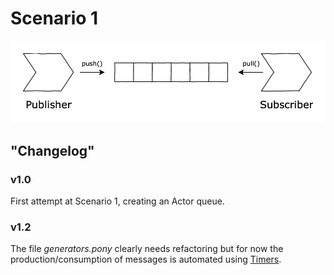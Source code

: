 # Scenario 1

![scenario-1](assets/scenario-1.png)

## "Changelog"

### v1.0

First attempt at Scenario 1, creating an Actor queue.

### v1.2

The file _generators.pony_ clearly needs refactoring but for now the production/consumption of messages is automated using [Timers](https://stdlib.ponylang.io/time-Timer/).
